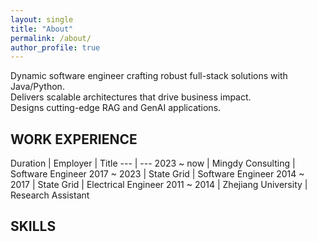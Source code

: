 ```yaml
---
layout: single
title: "About"
permalink: /about/
author_profile: true
---
```



Dynamic software engineer crafting robust full-stack solutions with Java/Python.<br>
Delivers scalable architectures that drive business impact.<br>
Designs cutting-edge RAG and GenAI applications.


## WORK EXPERIENCE

Duration | Employer | Title
--- | ---
2023 ~ now | Mingdy Consulting | Software Engineer
2017 ~ 2023 | State Grid | Software Engineer
2014 ~ 2017 | State Grid | Electrical Engineer
2011 ~ 2014 | Zhejiang University | Research Assistant

## SKILLS
<div class="radar-chart">
  <div class="chart-container">  
    <canvas id="radarChart"></canvas>  
    <div id="customLegend"></div>  
  </div>  
</div>  

<script src="https://cdn.jsdelivr.net/npm/chart.js"></script>  
<script>  
  const skillsHierarchy = [  
    {  
      category: "Core Programming",  
      color: {  
        border: 'rgba(255, 99, 132, 1)',  
        background: 'rgba(255, 99, 132, 0.2)',  
      },  
      skills: [  
        { name: "Java", score: 4 },  
        { name: "Python", score: 5 },  
        { name: "JavaScript", score: 4 }  
      ]  
    },  
    {  
      category: "Frontend",  
      color: {  
        border: 'rgba(54, 162, 235, 1)',  
        background: 'rgba(54, 162, 235, 0.2)',  
      },  
      skills: [  
        { name: "HTML", score: 5 },  
        { name: "CSS", score: 4 },  
        { name: "Vue.js", score: 4 },  
        { name: "Bootstrap", score: 5 },  
        { name: "Streamlit", score: 5 }  
      ]  
    },  
    {  
      category: "Backend",  
      color: {  
        border: 'rgba(255, 206, 86, 1)',  
        background: 'rgba(255, 206, 86, 0.2)',  
      },  
      subCategories: [  
        {  
          name: "Java Web",  
          skills: [  
            { name: "Spring", score: 4 },  
            { name: "Struts", score: 4 },  
            { name: "Servlet", score: 5 }  
          ]  
        },  
        {  
          name: "Python Web",  
          skills: [  
            { name: "Flask", score: 5 },  
            { name: "SQLAlchemy", score: 5 },  
            { name: "Flask-Login", score: 5 },  
            { name: "Jinja2", score: 5 },  
            { name: "Django", score: 5 }  
          ]  
        }  
      ]  
    },  
    {  
      category: "Data Management",  
      color: {  
        border: 'rgba(75, 192, 192, 1)',  
        background: 'rgba(75, 192, 192, 0.2)',  
      },  
      subCategories: [  
        {  
          name: "Relational DB",  
          skills: [  
            { name: "SQL", score: 5 },  
            { name: "MySQL", score: 5 },  
            { name: "Hibernate", score: 4 }  
          ]  
        },  
        {  
          name: "NoSQL",  
          skills: [  
            { name: "Redis", score: 5 },  
            { name: "Elasticsearch", score: 4 }  
          ]  
        }  
      ]  
    },  
    {  
      category: "AI Technologies",  
      color: {  
        border: 'rgba(153, 102, 255, 1)',  
        background: 'rgba(153, 102, 255, 0.2)',  
      },  
      subCategories: [  
        {  
          name: "LLM Integration",  
          skills: [  
            { name: "Transformer", score: 5 },  
            { name: "LangChain", score: 5 },  
            { name: "RAG", score: 5 },  
            { name: "Text Chunking", score: 5 },  
            { name: "Vector Embedding", score: 5 }  
          ]  
        },  
        {  
          name: "Agent Development",  
          skills: [  
            { name: "ChatPDF App", score: 5 },  
            { name: "Prompt Optimization", score: 4 },  
            { name: "Complex Instructions", score: 5 }  
          ]  
        }  
      ]  
    }  
  ];  

  function prepareRadarData() {  
    let allLabels = [];  
    let datasets = [];  
    
    skillsHierarchy.forEach(category => {  
      const datasetTemplate = {  
        label: category.category,  
        backgroundColor: category.color.background,  
        borderColor: category.color.border,  
        pointBackgroundColor: category.color.border,  
        borderWidth: 0.6,  
        pointRadius: 2,  
        data: []  
      };  
      
      let dataset = {...datasetTemplate};  
      
      if (category.skills) {  
        category.skills.forEach(skill => {  
          const label = `${category.category}: ${skill.name}`;  
          allLabels.push(label);  
          dataset.data.push(skill.score);  
        });  
      }  
      
      if (category.subCategories) {  
        category.subCategories.forEach(subCategory => {  
          subCategory.skills.forEach(skill => {  
            const label = `${category.category} - ${subCategory.name}: ${skill.name}`;  
            allLabels.push(label);  
            dataset.data.push(skill.score);  
          });  
        });  
      }  
      
      datasets.push(dataset);  
    });  
    
    const finalDatasets = datasets.map(dataset => {  
      const fullData = Array(allLabels.length).fill(null);  
      
      allLabels.forEach((label, index) => {  
        if (label.startsWith(dataset.label)) {  
          fullData[index] = dataset.data[allLabels.filter(l => l.startsWith(dataset.label)).indexOf(label)];  
        }  
      });  
      
      return {  
        ...dataset,  
        data: fullData  
      };  
    });  
    
    return {  
      labels: allLabels,  
      datasets: finalDatasets  
    };  
  }  

  function createCustomLegend() {  
    const legendContainer = document.getElementById('customLegend');  
    legendContainer.style.display = 'flex';  
    legendContainer.style.flexWrap = 'nowrap';  
    legendContainer.style.justifyContent = 'space-between';  
    legendContainer.style.alignItems = 'center';  
    legendContainer.style.width = '100%';  
    legendContainer.style.marginTop = '20px';  
    legendContainer.style.marginLeft = '-20px';  // Add negative margin to move left

    legendContainer.style.padding = '10px 0';  
    
    skillsHierarchy.forEach(category => {  
      const legendItem = document.createElement('div');  
      legendItem.style.display = 'flex';  
      legendItem.style.alignItems = 'center';  
      legendItem.style.padding = '6px';  
      legendItem.style.whiteSpace = 'nowrap';
      legendItem.style.flex = '0 1 auto';
      
      const colorDot = document.createElement('span');  
      colorDot.style.width = '12px';  
      colorDot.style.height = '12px';  
      colorDot.style.borderRadius = '50%';  
      colorDot.style.marginRight = '8px';  
      colorDot.style.backgroundColor = category.color.border;  
      
      const text = document.createElement('span');  
      text.textContent = category.category;
      text.style.fontSize = '16px';         // Match the default text size
      text.style.fontWeight = '400';        // Normal font weight
      text.style.fontFamily = '-apple-system, BlinkMacSystemFont, "Roboto", "Segoe UI", "Helvetica Neue", "Lucida Grande", Arial, sans-serif';  // Match theme font
      text.style.color = '#494e52';         // Match theme text color
      text.style.lineHeight = '1.5';        // Match theme line height
      
      legendItem.appendChild(colorDot);  
      legendItem.appendChild(text);  
      legendContainer.appendChild(legendItem);  
    });  
  }  

  function sortDataByCategory() {  
    const data = prepareRadarData();  
    let sortedLabels = [];  
    let sortedDatasets = data.datasets.map(ds => ({...ds, data: []}));  
    
    skillsHierarchy.forEach(category => {  
      const categoryLabels = data.labels.filter(label =>   
        label.startsWith(category.category)  
      );  
      
      sortedLabels = [...sortedLabels, ...categoryLabels];  
      
      sortedDatasets.forEach(dataset => {  
        const datasetData = [];  
        
        categoryLabels.forEach(label => {  
          const originalIndex = data.labels.indexOf(label);  
          const originalDataset = data.datasets.find(ds => ds.label === dataset.label);  
          datasetData.push(originalDataset.data[originalIndex]);  
        });  
        
        dataset.data = [...dataset.data, ...datasetData];  
      });  
    });  
    
    return {  
      labels: sortedLabels,  
      datasets: sortedDatasets  
    };  
  }  

  document.addEventListener('DOMContentLoaded', function() {  
    const ctx = document.getElementById('radarChart').getContext('2d');  
    const chartData = sortDataByCategory();  
    
    const maxLabelLength = Math.max(...chartData.labels.map(l => l.length));  
    const fontSize = maxLabelLength > 35 ? 8 :   
                    maxLabelLength > 25 ? 9 :   
                    maxLabelLength > 20 ? 10 : 11;  
    
    const chart = new Chart(ctx, {  
      type: 'radar',  
      data: chartData,  
      options: {  
        responsive: true,  
        maintainAspectRatio: false,  
        scales: {  
          r: {  
            min: 0,  
            max: 5,  
            ticks: {  
              stepSize: 1,  
              backdropColor: 'rgba(255, 255, 255, 0.75)',  
              font: {  
                size: 10  
              }  
            },  
            pointLabels: {  
              font: {  
                size: fontSize  
              },  
              callback: function(value) {  
                return value.split(': ').pop();  
              },  
              color: '#334155'  
            },  
            grid: {  
              color: 'rgba(0, 0, 0, 0.05)'  
            },  
            angleLines: {  
              color: 'rgba(0, 0, 0, 0.1)'  
            }  
          }  
        },  
        plugins: {  
          legend: {  
            display: false  
          },  
          tooltip: {  
            backgroundColor: 'rgba(255, 255, 255, 0.9)',  
            titleColor: '#334155',  
            bodyColor: '#475569',  
            borderColor: '#e2e8f0',  
            borderWidth: 1,  
            padding: 10,  
            displayColors: true,  
            callbacks: {  
              title: function(context) {  
                return context[0].label;  
              },  
              label: function(context) {  
                if (context.raw !== null) {  
                  return `${context.dataset.label}: ${context.raw}/5`;  
                }  
                return '';  
              }  
            }  
          }  
        },  
        elements: {  
          line: {  
            tension: 0.1  
          }  
        }  
      }  
    });  
    
    createCustomLegend();  
  });  
</script>  

  
